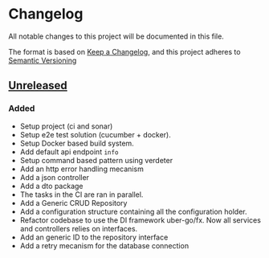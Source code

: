 # Changelog

All notable changes to this project will be documented in this file.

The format is based on [Keep a Changelog](https://keepachangelog.com/en/1.0.0/),
and this project adheres to [Semantic Versioning](https://semver.org/spec/v2.0.0.html)

## [Unreleased]

### Added

- Setup project (ci and sonar)
- Setup e2e test solution (cucumber + docker).
- Setup Docker based build system.
- Add default api endpoint `info`
- Setup command based pattern using verdeter
- Add an http error handling mecanism
- Add a json controller
- Add a dto package
- The tasks in the CI are ran in parallel.
- Add a Generic CRUD Repository
- Add a configuration structure containing all the configuration holder.
- Refactor codebase to use the DI framework uber-go/fx. Now all services and controllers relies on interfaces.
- Add an generic ID to the repository interface
- Add a retry mecanism for the database connection

[unreleased]: https://github.com/ditrit/badaas/blob/main/changelog.md#unreleased